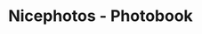 ---
layout: page
title: "Nicephotos - Photobook"
category: "flex-application/web"
type: web
permalink: /websites/nicephotos/
---